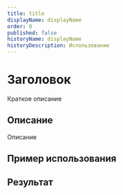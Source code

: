```yaml
---
title: title
displayName: displayName
order: 0
published: false
historyName: displayName
historyDescription: Использование
---
```


# Заголовок

Краткое описание

## Описание

Описание


## Пример использования


## Результат
